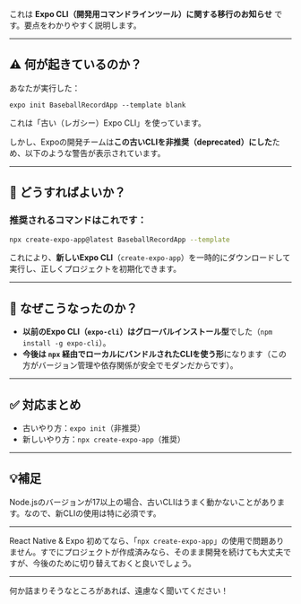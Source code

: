 これは **Expo CLI（開発用コマンドラインツール）に関する移行のお知らせ** です。要点をわかりやすく説明します。

---

## ⚠️ 何が起きているのか？

あなたが実行した：

```
expo init BaseballRecordApp --template blank
```

これは「古い（レガシー）Expo CLI」を使っています。

しかし、Expoの開発チームは**この古いCLIを非推奨（deprecated）にした**ため、以下のような警告が表示されています。

---

## 🔄 どうすればよいか？

### 推奨されるコマンドはこれです：

```bash
npx create-expo-app@latest BaseballRecordApp --template
```

これにより、**新しいExpo CLI**（`create-expo-app`）を一時的にダウンロードして実行し、正しくプロジェクトを初期化できます。

---

## 🎯 なぜこうなったのか？

* **以前のExpo CLI（`expo-cli`）はグローバルインストール型**でした（`npm install -g expo-cli`）。
* **今後は `npx` 経由でローカルにバンドルされたCLIを使う形**になります（この方がバージョン管理や依存関係が安全でモダンだからです）。

---

## ✅ 対応まとめ

* 古いやり方：`expo init`（非推奨）
* 新しいやり方：`npx create-expo-app`（推奨）

---

## 💡補足

Node.jsのバージョンが17以上の場合、古いCLIはうまく動かないことがあります。なので、新CLIの使用は特に必須です。

---

React Native & Expo 初めてなら、「`npx create-expo-app`」の使用で問題ありません。すでにプロジェクトが作成済みなら、そのまま開発を続けても大丈夫ですが、今後のために切り替えておくと良いでしょう。

---

何か詰まりそうなところがあれば、遠慮なく聞いてください！
